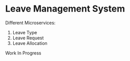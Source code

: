 # Leave Management System

Different Microservices:
1. Leave Type
2. Leave Request
3. Leave Allocation

Work In Progress
